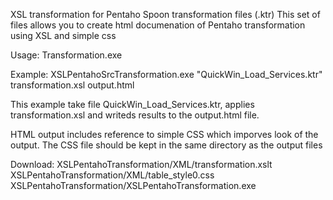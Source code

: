 XSL transformation for Pentaho Spoon transformation files (.ktr) This set of files allows you to create html documenation of Pentaho transformation using XSL and simple css

Usage: Transformation.exe

Example: XSLPentahoSrcTransformation.exe "QuickWin_Load_Services.ktr" transformation.xsl output.html

This example take file QuickWin_Load_Services.ktr, applies transformation.xsl and writeds results to the output.html file.

HTML output includes reference to simple CSS which imporves look of the output. The CSS file should be kept in the same directory as the output files

Download:
XSLPentahoTransformation/XML/transformation.xslt
XSLPentahoTransformation/XML/table_style0.css
XSLPentahoTransformation/XSLPentahoTransformation.exe
